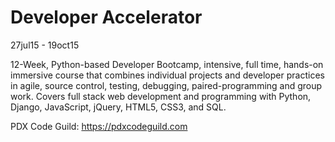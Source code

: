 # Developer Accelerator

27jul15 - 19oct15

12-Week, Python-based Developer Bootcamp, intensive, full time, hands-on immersive course that combines individual projects and developer practices in agile, source control, testing, debugging, paired-programming and group work. Covers full stack web development and programming with Python, Django, JavaScript, jQuery, HTML5, CSS3, and SQL.

PDX Code Guild:
https://pdxcodeguild.com
